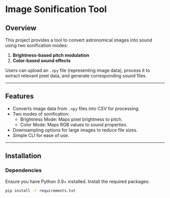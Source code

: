# Image Sonification Tool

## **Overview**
This project provides a tool to convert astronomical images into sound using two sonification modes: 
1. **Brightness-based pitch modulation**
2. **Color-based sound effects**

Users can upload an `.npy` file (representing image data), process it to extract relevant pixel data, and generate corresponding sound files.

---

## **Features**
- Converts image data from `.npy` files into CSV for processing.
- Two modes of sonification:
  - Brightness Mode: Maps pixel brightness to pitch.
  - Color Mode: Maps RGB values to sound properties.
- Downsampling options for large images to reduce file sizes.
- Simple CLI for ease of use.

---

## **Installation**

### **Dependencies**
Ensure you have Python 3.9+ installed. Install the required packages:

```bash
pip install -r requirements.txt
